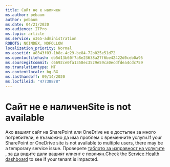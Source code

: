 ```yaml
---
title: Сайт не е наличен
ms.author: pebaum
author: pebaum
ms.date: 04/21/2020
ms.audience: ITPro
ms.topic: article
ms.service: o365-administration
ROBOTS: NOINDEX, NOFOLLOW
localization_priority: Normal
ms.assetid: a8343f03-1b8c-4c29-be84-72b025e51d72
ms.openlocfilehash: eb5d13b60f7a8e23638a27f6be42422d0ceb0a95
ms.sourcegitcommit: c6692ce0fa1358ec3529e59ca0ecdfdea4cdc759
ms.translationtype: MT
ms.contentlocale: bg-BG
ms.lasthandoff: 09/14/2020
ms.locfileid: "47738878"
---
```

# <a name="site-is-not-available"></a><span data-ttu-id="8c9f1-102">Сайт не е наличен</span><span class="sxs-lookup"><span data-stu-id="8c9f1-102">Site is not available</span></span>

<span data-ttu-id="8c9f1-103">Ако вашият сайт на SharePoint или OneDrive не е достъпен за много потребители, е възможно да има проблем с временните услуги.</span><span class="sxs-lookup"><span data-stu-id="8c9f1-103">If your SharePoint or OneDrive site is not available to multiple users, there may be a temporary service issue.</span></span> <span data-ttu-id="8c9f1-104">Проверете [таблото за изправност на услугите](https://admin.microsoft.com/AdminPortal/Home#/servicehealth) , за да видите дали вашият клиент е повлиян.</span><span class="sxs-lookup"><span data-stu-id="8c9f1-104">Check the [Service Health dashboard](https://admin.microsoft.com/AdminPortal/Home#/servicehealth) to see if your tenant is impacted.</span></span> 
  


